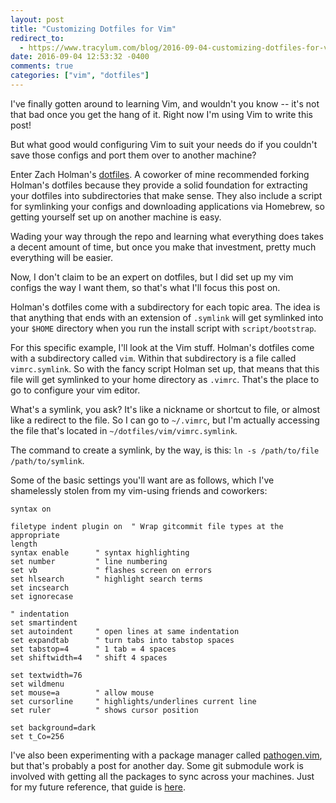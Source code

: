 ```yaml
---
layout: post
title: "Customizing Dotfiles for Vim"
redirect_to:
  - https://www.tracylum.com/blog/2016-09-04-customizing-dotfiles-for-vim/
date: 2016-09-04 12:53:32 -0400
comments: true
categories: ["vim", "dotfiles"]
---
```


I've finally gotten around to learning Vim, and wouldn't you know -- it's
not that bad once you get the hang of it. Right now I'm using Vim to write
this post!

But what good would configuring Vim to suit your needs do if you couldn't save
those configs and port them over to another machine?

Enter Zach Holman's [dotfiles](https://github.com/holman/dotfiles). A
coworker of mine recommended forking Holman's dotfiles because they provide
a solid foundation for extracting your dotfiles into subdirectories that
make sense. They also include a script for symlinking your configs and
downloading applications via Homebrew, so getting yourself set up on another
machine is easy.

Wading your way through the repo and learning what everything does takes a
decent amount of time, but once you make that investment, pretty much
everything will be easier.

Now, I don't claim to be an expert on dotfiles, but I did set up my vim
configs the way I want them, so that's what I'll focus this post on. 

Holman's dotfiles come with a subdirectory for each topic area. The idea is
that anything that ends with an extension of `.symlink` will get symlinked
into your `$HOME` directory when you run the install script with
`script/bootstrap`.

For this specific example, I'll look at the Vim stuff. Holman's dotfiles
come with a subdirectory called `vim`. Within that subdirectory is a file
called `vimrc.symlink`. So with the fancy script Holman set up, that means that this
file will get symlinked to your home directory as `.vimrc`. That's the place
to go to configure your vim editor. 

What's a symlink, you ask? It's like a nickname or shortcut to file, or
almost like a redirect to the file. So I can go to `~/.vimrc`, but I'm
actually accessing the file that's located in
`~/dotfiles/vim/vimrc.symlink`. 

The command to create a symlink, by the way, is this: 
`ln -s /path/to/file /path/to/symlink`. 

Some of the basic settings you'll want are as follows, which I've
shamelessly stolen from my vim-using friends and coworkers: 

```
syntax on

filetype indent plugin on  " Wrap gitcommit file types at the appropriate
length
syntax enable      " syntax highlighting
set number         " line numbering
set vb             " flashes screen on errors
set hlsearch       " highlight search terms
set incsearch
set ignorecase

" indentation
set smartindent
set autoindent     " open lines at same indentation
set expandtab      " turn tabs into tabstop spaces
set tabstop=4      " 1 tab = 4 spaces
set shiftwidth=4   " shift 4 spaces 

set textwidth=76
set wildmenu
set mouse=a        " allow mouse
set cursorline     " highlights/underlines current line
set ruler          " shows cursor position

set background=dark
set t_Co=256
```
I've also been experimenting with a package manager called
[pathogen.vim](https://github.com/tpope/vim-pathogen), but that's probably a
post for another day. Some git submodule work is involved with getting all
the packages to sync across your machines. Just for my future reference,
that guide is
[here](http://vimcasts.org/episodes/synchronizing-plugins-with-git-submodules-and-pathogen/).
